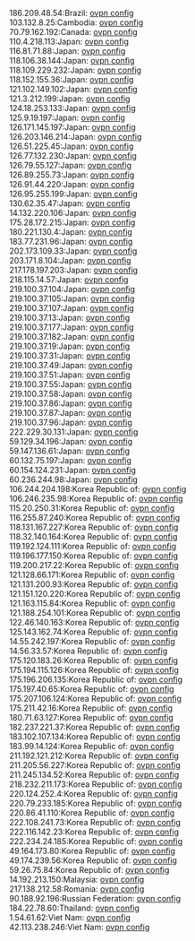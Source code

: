 186.209.48.54:Brazil: [ovpn config](vpn/186_209_48_54.ovpn)  
103.132.8.25:Cambodia: [ovpn config](vpn/103_132_8_25.ovpn)  
70.79.162.192:Canada: [ovpn config](vpn/70_79_162_192.ovpn)  
110.4.218.113:Japan: [ovpn config](vpn/110_4_218_113.ovpn)  
116.81.71.88:Japan: [ovpn config](vpn/116_81_71_88.ovpn)  
118.106.38.144:Japan: [ovpn config](vpn/118_106_38_144.ovpn)  
118.109.229.232:Japan: [ovpn config](vpn/118_109_229_232.ovpn)  
118.152.155.36:Japan: [ovpn config](vpn/118_152_155_36.ovpn)  
121.102.149.102:Japan: [ovpn config](vpn/121_102_149_102.ovpn)  
121.3.212.199:Japan: [ovpn config](vpn/121_3_212_199.ovpn)  
124.18.253.133:Japan: [ovpn config](vpn/124_18_253_133.ovpn)  
125.9.19.197:Japan: [ovpn config](vpn/125_9_19_197.ovpn)  
126.171.145.197:Japan: [ovpn config](vpn/126_171_145_197.ovpn)  
126.203.146.214:Japan: [ovpn config](vpn/126_203_146_214.ovpn)  
126.51.225.45:Japan: [ovpn config](vpn/126_51_225_45.ovpn)  
126.77.132.230:Japan: [ovpn config](vpn/126_77_132_230.ovpn)  
126.79.55.127:Japan: [ovpn config](vpn/126_79_55_127.ovpn)  
126.89.255.73:Japan: [ovpn config](vpn/126_89_255_73.ovpn)  
126.91.44.220:Japan: [ovpn config](vpn/126_91_44_220.ovpn)  
126.95.255.199:Japan: [ovpn config](vpn/126_95_255_199.ovpn)  
130.62.35.47:Japan: [ovpn config](vpn/130_62_35_47.ovpn)  
14.132.220.106:Japan: [ovpn config](vpn/14_132_220_106.ovpn)  
175.28.172.215:Japan: [ovpn config](vpn/175_28_172_215.ovpn)  
180.221.130.4:Japan: [ovpn config](vpn/180_221_130_4.ovpn)  
183.77.231.96:Japan: [ovpn config](vpn/183_77_231_96.ovpn)  
202.173.109.33:Japan: [ovpn config](vpn/202_173_109_33.ovpn)  
203.171.8.104:Japan: [ovpn config](vpn/203_171_8_104.ovpn)  
217.178.197.203:Japan: [ovpn config](vpn/217_178_197_203.ovpn)  
218.115.14.57:Japan: [ovpn config](vpn/218_115_14_57.ovpn)  
219.100.37.104:Japan: [ovpn config](vpn/219_100_37_104.ovpn)  
219.100.37.105:Japan: [ovpn config](vpn/219_100_37_105.ovpn)  
219.100.37.107:Japan: [ovpn config](vpn/219_100_37_107.ovpn)  
219.100.37.13:Japan: [ovpn config](vpn/219_100_37_13.ovpn)  
219.100.37.177:Japan: [ovpn config](vpn/219_100_37_177.ovpn)  
219.100.37.182:Japan: [ovpn config](vpn/219_100_37_182.ovpn)  
219.100.37.19:Japan: [ovpn config](vpn/219_100_37_19.ovpn)  
219.100.37.31:Japan: [ovpn config](vpn/219_100_37_31.ovpn)  
219.100.37.49:Japan: [ovpn config](vpn/219_100_37_49.ovpn)  
219.100.37.51:Japan: [ovpn config](vpn/219_100_37_51.ovpn)  
219.100.37.55:Japan: [ovpn config](vpn/219_100_37_55.ovpn)  
219.100.37.58:Japan: [ovpn config](vpn/219_100_37_58.ovpn)  
219.100.37.86:Japan: [ovpn config](vpn/219_100_37_86.ovpn)  
219.100.37.87:Japan: [ovpn config](vpn/219_100_37_87.ovpn)  
219.100.37.96:Japan: [ovpn config](vpn/219_100_37_96.ovpn)  
222.229.30.131:Japan: [ovpn config](vpn/222_229_30_131.ovpn)  
59.129.34.196:Japan: [ovpn config](vpn/59_129_34_196.ovpn)  
59.147.136.61:Japan: [ovpn config](vpn/59_147_136_61.ovpn)  
60.132.75.197:Japan: [ovpn config](vpn/60_132_75_197.ovpn)  
60.154.124.231:Japan: [ovpn config](vpn/60_154_124_231.ovpn)  
60.236.244.98:Japan: [ovpn config](vpn/60_236_244_98.ovpn)  
106.244.204.198:Korea Republic of: [ovpn config](vpn/106_244_204_198.ovpn)  
106.246.235.98:Korea Republic of: [ovpn config](vpn/106_246_235_98.ovpn)  
115.20.250.31:Korea Republic of: [ovpn config](vpn/115_20_250_31.ovpn)  
116.255.87.240:Korea Republic of: [ovpn config](vpn/116_255_87_240.ovpn)  
118.131.167.227:Korea Republic of: [ovpn config](vpn/118_131_167_227.ovpn)  
118.32.140.164:Korea Republic of: [ovpn config](vpn/118_32_140_164.ovpn)  
119.192.124.111:Korea Republic of: [ovpn config](vpn/119_192_124_111.ovpn)  
119.196.177.150:Korea Republic of: [ovpn config](vpn/119_196_177_150.ovpn)  
119.200.217.22:Korea Republic of: [ovpn config](vpn/119_200_217_22.ovpn)  
121.128.66.171:Korea Republic of: [ovpn config](vpn/121_128_66_171.ovpn)  
121.131.200.93:Korea Republic of: [ovpn config](vpn/121_131_200_93.ovpn)  
121.151.120.220:Korea Republic of: [ovpn config](vpn/121_151_120_220.ovpn)  
121.163.115.84:Korea Republic of: [ovpn config](vpn/121_163_115_84.ovpn)  
121.188.254.101:Korea Republic of: [ovpn config](vpn/121_188_254_101.ovpn)  
122.46.140.163:Korea Republic of: [ovpn config](vpn/122_46_140_163.ovpn)  
125.143.162.74:Korea Republic of: [ovpn config](vpn/125_143_162_74.ovpn)  
14.55.242.197:Korea Republic of: [ovpn config](vpn/14_55_242_197.ovpn)  
14.56.33.57:Korea Republic of: [ovpn config](vpn/14_56_33_57.ovpn)  
175.120.183.26:Korea Republic of: [ovpn config](vpn/175_120_183_26.ovpn)  
175.194.115.126:Korea Republic of: [ovpn config](vpn/175_194_115_126.ovpn)  
175.196.206.135:Korea Republic of: [ovpn config](vpn/175_196_206_135.ovpn)  
175.197.40.65:Korea Republic of: [ovpn config](vpn/175_197_40_65.ovpn)  
175.207.106.124:Korea Republic of: [ovpn config](vpn/175_207_106_124.ovpn)  
175.211.42.16:Korea Republic of: [ovpn config](vpn/175_211_42_16.ovpn)  
180.71.63.127:Korea Republic of: [ovpn config](vpn/180_71_63_127.ovpn)  
182.237.221.37:Korea Republic of: [ovpn config](vpn/182_237_221_37.ovpn)  
183.102.107.134:Korea Republic of: [ovpn config](vpn/183_102_107_134.ovpn)  
183.99.14.124:Korea Republic of: [ovpn config](vpn/183_99_14_124.ovpn)  
211.192.121.212:Korea Republic of: [ovpn config](vpn/211_192_121_212.ovpn)  
211.205.56.227:Korea Republic of: [ovpn config](vpn/211_205_56_227.ovpn)  
211.245.134.52:Korea Republic of: [ovpn config](vpn/211_245_134_52.ovpn)  
218.232.211.173:Korea Republic of: [ovpn config](vpn/218_232_211_173.ovpn)  
220.124.252.4:Korea Republic of: [ovpn config](vpn/220_124_252_4.ovpn)  
220.79.233.185:Korea Republic of: [ovpn config](vpn/220_79_233_185.ovpn)  
220.86.41.110:Korea Republic of: [ovpn config](vpn/220_86_41_110.ovpn)  
222.108.241.73:Korea Republic of: [ovpn config](vpn/222_108_241_73.ovpn)  
222.116.142.23:Korea Republic of: [ovpn config](vpn/222_116_142_23.ovpn)  
222.234.24.185:Korea Republic of: [ovpn config](vpn/222_234_24_185.ovpn)  
49.164.173.80:Korea Republic of: [ovpn config](vpn/49_164_173_80.ovpn)  
49.174.239.56:Korea Republic of: [ovpn config](vpn/49_174_239_56.ovpn)  
59.26.75.84:Korea Republic of: [ovpn config](vpn/59_26_75_84.ovpn)  
14.192.213.150:Malaysia: [ovpn config](vpn/14_192_213_150.ovpn)  
217.138.212.58:Romania: [ovpn config](vpn/217_138_212_58.ovpn)  
90.188.92.196:Russian Federation: [ovpn config](vpn/90_188_92_196.ovpn)  
184.22.78.60:Thailand: [ovpn config](vpn/184_22_78_60.ovpn)  
1.54.61.62:Viet Nam: [ovpn config](vpn/1_54_61_62.ovpn)  
42.113.238.246:Viet Nam: [ovpn config](vpn/42_113_238_246.ovpn)  
